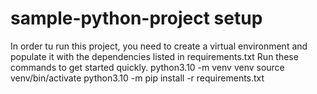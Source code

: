 # sample-python-project setup
In order tu run this project, you need to create a virtual environment and populate it with the dependencies listed in requirements.txt
Run these commands to get started quickly.
python3.10 -m venv venv
source venv/bin/activate
python3.10 -m pip install -r requirements.txt
